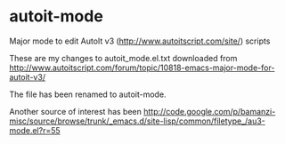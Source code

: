 autoit-mode
===========

Major mode to edit AutoIt v3 (http://www.autoitscript.com/site/) scripts

These are my changes to autoit_mode.el.txt downloaded from
http://www.autoitscript.com/forum/topic/10818-emacs-major-mode-for-autoit-v3/

The file has been renamed to autoit-mode.

Another source of interest has been
http://code.google.com/p/bamanzi-misc/source/browse/trunk/_emacs.d/site-lisp/common/filetype_/au3-mode.el?r=55
